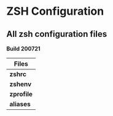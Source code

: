 # ZSH Configuration

## All zsh configuration files

**Build 200721**

| Files |
| ----------- |
| **zshrc** |
| **zshenv** |
| **zprofile** |
| **aliases** |
